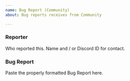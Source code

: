 ```yaml
---
name: Bug Report (Community)
about: Bug reports receives from Community

---
```


### Reporter

Who reported this. Name and / or Discord ID for contact.

### Bug Report

Paste the properly formatted Bug Report here.
